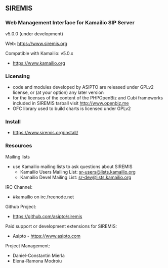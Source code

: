 ## SIREMIS

### Web Management Interface for Kamailio SIP Server

v5.0.0 (under development)

Web: https://www.siremis.org

Compatible with Kamailio: v5.0.x

  * https://www.kamailio.org

### Licensing

  * code and modules developed by ASIPTO are released under GPLv2 license, or (at your option) any later version
  * for the licenses of the content of the PHPOpenBiz and Cubi frameworks included in SIREMIS tarball visit http://www.openbiz.me
  * OFC library used to build charts is licensed under GPLv2

### Install

  * https://www.siremis.org/install/

### Resources

Mailing lists

  * use Kamailio mailing lists to ask questions about SIREMIS
    * Kamailio Users Mailing List: <sr-users@lists.kamailio.org>
    * Kamailio Devel Mailing List: <sr-dev@lists.kamailio.org>

IRC Channel:

  * #kamailio on irc.freenode.net

Github Project:

  * https://github.com/asipto/siremis

Paid support or development extensions for SIREMIS:

  * Asipto - https://www.asipto.com

Project Management:

  * Daniel-Constantin Mierla
  * Elena-Ramona Modroiu
